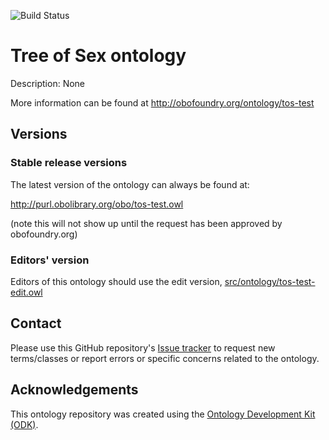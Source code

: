 
![Build Status](https://github.com/amakunin/tos-test/workflows/CI/badge.svg)
# Tree of Sex ontology

Description: None

More information can be found at http://obofoundry.org/ontology/tos-test

## Versions

### Stable release versions

The latest version of the ontology can always be found at:

http://purl.obolibrary.org/obo/tos-test.owl

(note this will not show up until the request has been approved by obofoundry.org)

### Editors' version

Editors of this ontology should use the edit version, [src/ontology/tos-test-edit.owl](src/ontology/tos-test-edit.owl)

## Contact

Please use this GitHub repository's [Issue tracker](https://github.com/amakunin/tos-test/issues) to request new terms/classes or report errors or specific concerns related to the ontology.

## Acknowledgements

This ontology repository was created using the [Ontology Development Kit (ODK)](https://github.com/INCATools/ontology-development-kit).